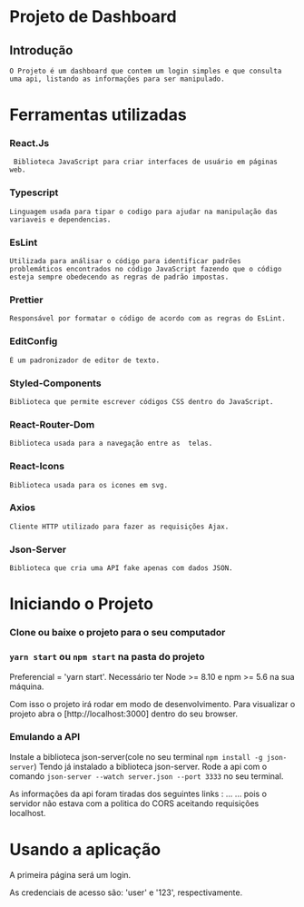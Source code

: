 # Projeto de Dashboard

  ## Introdução
    O Projeto é um dashboard que contem um login simples e que consulta uma api, listando as informações para ser manipulado.

# Ferramentas utilizadas

  ### React.Js
     Biblioteca JavaScript para criar interfaces de usuário em páginas web.
  ### Typescript
    Linguagem usada para tipar o codigo para ajudar na manipulação das variaveis e dependencias.
  ### EsLint
    Utilizada para análisar o código para identificar padrões problemáticos encontrados no código JavaScript fazendo que o código esteja sempre obedecendo as regras de padrão impostas.
  ### Prettier
    Responsável por formatar o código de acordo com as regras do EsLint.
  ### EditConfig
    É um padronizador de editor de texto.
  ### Styled-Components
    Biblioteca que permite escrever códigos CSS dentro do JavaScript.
  ### React-Router-Dom
    Biblioteca usada para a navegação entre as  telas.
  ### React-Icons
    Biblioteca usada para os icones em svg.
  ### Axios
    Cliente HTTP utilizado para fazer as requisições Ajax.
  ### Json-Server
    Biblioteca que cria uma API fake apenas com dados JSON.


# Iniciando o Projeto

### Clone ou baixe o projeto para o seu computador

### `yarn start` ou `npm start` na pasta do projeto
  Preferencial = 'yarn start'.
  Necessário ter Node >= 8.10 e npm >= 5.6 na sua máquina.

  Com isso o projeto irá rodar em modo de desenvolvimento.
  Para visualizar o projeto abra o [http://localhost:3000] dentro do seu browser.

### Emulando a API
  Instale a biblioteca json-server(cole no seu terminal `npm install -g json-server`)
  Tendo já instalado a biblioteca json-server.
  Rode a api com o comando `json-server --watch server.json --port 3333` no seu terminal.

  As informações da api foram tiradas dos seguintes links :
 ...
 ...
  pois o servidor não estava com a politica do CORS aceitando requisições localhost.

  # Usando a aplicação
   A primeira página será um login.

   As credenciais de acesso são:
      'user' e '123', respectivamente.
